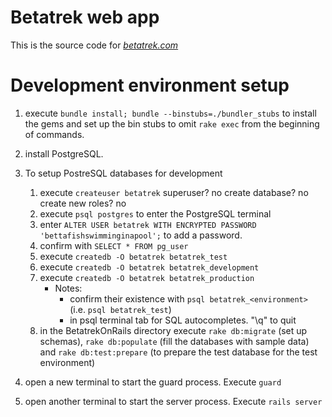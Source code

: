 # Betatrek web app

This is the source code for [*betatrek.com*](http://www.betatrek.com)

# Development environment setup

1. execute `bundle install; bundle --binstubs=./bundler_stubs` to install the gems and set up the bin stubs to omit `rake exec` from the beginning of commands.
2. install PostgreSQL.
3. To setup PostreSQL databases for development

	1. execute `createuser betatrek` superuser? no create database? no create new roles? no
	2. execute `psql postgres` to enter the PostgreSQL terminal
	3. enter `ALTER USER betatrek WITH ENCRYPTED PASSWORD 'bettafishswimminginapool';` to add a password.
	4. confirm with `SELECT * FROM pg_user`
	5. execute `createdb -O betatrek betatrek_test`
	6. execute `createdb -O betatrek betatrek_development`
	7. execute `createdb -O betatrek betatrek_production`
		* Notes:
			- confirm their existence with `psql betatrek_<environment>` (i.e. `psql betatrek_test`)
			- in psql terminal tab for SQL autocompletes. "\q" to quit
	8. in the BetatrekOnRails directory execute `rake db:migrate` (set up schemas), `rake db:populate` (fill the databases with sample data) and `rake db:test:prepare` (to prepare the test database for the test environment)
4. open a new terminal to start the guard process. Execute `guard`
5. open another terminal to start the server process. Execute `rails server`
